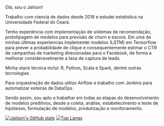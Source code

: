 Olá, sou o Jailson!

Trabalho com ciencia de dados desde 2018 e estudei estatística na Universidade Federal do Ceará.


Tenho experiência com implementação de sistemas de recomendação, prototipagem de modelos para previsão de churn e escore.
Em uma de minhas últimas experiencias implementei modelos (LSTM) em Tensorflow para prever a probabilidade de clique e consequentemente estimar o
CTR de campanhas de marketing direcionadas para o Facebook, de forma a melhorar consideravelmente a taxa de captura de leads.

Minha stack técnica inclui: R, Python, Scala e Spark, dentre outras tecnologias.

Para orquestração de dados utilizo Airflow e trabalho com Jenkins para automatizar esteiras de DataOps.

Sendo assim, sou apto a trabalhar em todas as etapas do desenvolvimento de modelos preditivos, desde a coleta, análise, estabelecimento e teste de hipóteses, formulação de modelos, produtização e monitoramento.



[![Jailson's GitHub stats](https://github-readme-stats.vercel.app/api?username=jailsonrs&show_icons=true&theme=radical)](https://github.com/jailsonrs/github-readme-stats)
[![Top Langs](https://github-readme-stats.vercel.app/api/top-langs/?username=jailsonrs&show_icons=true&theme=radical)](https://github.com/jailsonrs/github-readme-stats)


